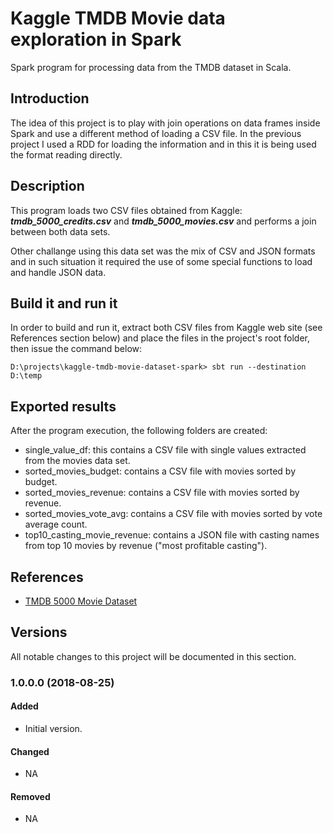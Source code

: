 # Kaggle TMDB Movie data exploration in Spark
Spark program for processing data from the TMDB dataset in Scala.

## Introduction

The idea of this project is to play with join operations on data frames inside
Spark and use a different method of loading a CSV file. In the previous project I used
a RDD for loading the information and in this it is being used the format reading
directly.

## Description

This program loads two CSV files obtained from Kaggle: **_tmdb_5000_credits.csv_** and 
**_tmdb_5000_movies.csv_** and performs a join between both data sets.

Other challange using this data set was the mix of CSV and JSON formats and in such
situation it required the use of some special functions to load and handle JSON data.

## Build it and run it

In order to build and run it, extract both CSV files from Kaggle web site (see References section below)
and place the files in the project's root folder, then issue the command below:

```
D:\projects\kaggle-tmdb-movie-dataset-spark> sbt run --destination D:\temp
```

## Exported results

After the program execution, the following folders are created:
- single_value_df: this contains a CSV file with single values extracted from the movies data set.
- sorted_movies_budget: contains a CSV file with movies sorted by budget.
- sorted_movies_revenue: contains a CSV file with movies sorted by revenue.
- sorted_movies_vote_avg: contains a CSV file with movies sorted by vote average count.
- top10_casting_movie_revenue: contains a JSON file with casting names from top 10 movies by revenue ("most profitable casting").

## References

- [TMDB 5000 Movie Dataset](https://www.kaggle.com/tmdb/tmdb-movie-metadata "TMDB 5000 Movie Dataset")

## Versions
All notable changes to this project will be documented in this section.

### 1.0.0.0 (2018-08-25)
#### Added
- Initial version.
#### Changed
- NA
#### Removed
- NA